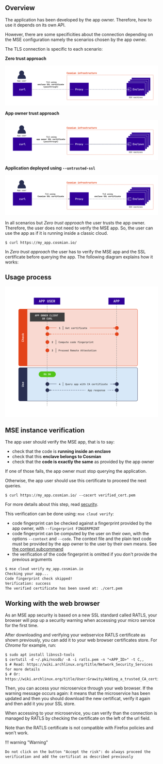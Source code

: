 ## Overview

The application has been developed by the app owner. Therefore, how to use it depends on its own API.

However, there are some specificities about the connection depending on the MSE configuration namely the scenarios chosen by the app owner.

The TLS connection is specific to each scenario:

**Zero trust approach**

![](../images/use-zero-trust.png)

**App owner trust approach**

![](../images/use-app-owner-trust.png)

**Application deployed using `--untrusted-ssl`**

![](../images/use-any-trust.png)


In all scenarios but *Zero trust approach* the user trusts the app owner. Therefore, the user does not need to verify the MSE app. So, the user can use the app as if it is running inside a classic cloud. 

```console
$ curl https://my_app.cosmian.io/
```

In *Zero trust approach* the user has to verify the MSE app and the SSL certificate before querying the app. The following diagram explains how it works: 

## Usage process

![](../images/use.png)


## MSE instance verification

The app user should verify the MSE app, that is to say:

- check that the code is **running inside an enclave**
- check that this **enclave belongs to Cosmian**
- check that the **code is exactly the same** as provided by the app owner

If one of those fails, the app owner must stop querying the application. 

Otherwise, the app user should use this certificate to proceed the next queries.

```console
$ curl https://my_app.cosmian.io/ --cacert verified_cert.pem
```

For more details about this step, read [security](security.md).

This verification can be done using: `mse cloud verify`: 

- code fingerprint can be checked against a fingerprint provided by the app owner, with `--fingerprint FINGERPRINT`
- code fingerprint can be computed by the user on their own, with the options `--context` and `--code`. The context file and the plain text code must be provided by the app owner to the user by their own means. See [the context subcommand](subcommand/context.md#export)
- the verification of the code fingerprint is omitted if you don't provide the previous arguments

```console
$ mse cloud verify my_app.cosmian.io
Checking your app...
Code fingerprint check skipped!
Verification: success
The verified certificate has been saved at: ./cert.pem
```

## Working with the web browser

As an MSE app security is based on a new SSL standard called RATLS, your browser will pop up a security warning when accessing your micro service for the first time.

After downloading and verifying your webservice RATLS certificate as shown previously, you can add it to your web browser certificates store. For *Chrome* for example, run:

```console
$ sudo apt install libnss3-tools
$ certutil -d ~/.pki/nssdb/ -A -i ratls.pem -n "<APP_ID>" -t C,,  
$ # Read: https://wiki.archlinux.org/title/Network_Security_Services for more details
$ # Or: https://wiki.archlinux.org/title/User:Grawity/Adding_a_trusted_CA_certificate
```

Then, you can access your microservice through your web browser. If the warning message occurs again: it means that the microservice has been updated and then you should download the new certificat, verify it again and then add it you your SSL store. 

When accessing to your microservice, you can verify than the connection is managed by RATLS by checking the certificate on the left of the url field.

Note than the RATLS certificate is not compatible with Firefox policies and won't work.

!!! warning "Warning" 

    Do not click on the button "Accept the risk": do always proceed the verification and add the certificat as described previously



